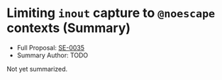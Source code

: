 # Limiting `inout` capture to `@noescape` contexts (Summary)

* Full Proposal: [SE-0035](https://github.com/apple/swift-evolution/blob/main/proposals/0035-limit-inout-capture.md)
* Summary Author: TODO

Not yet summarized.
